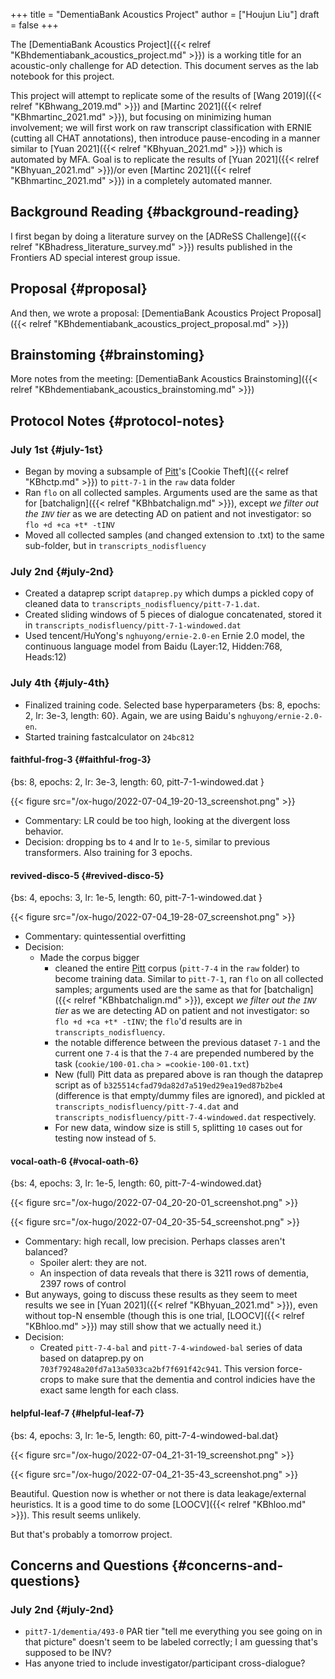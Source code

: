 +++
title = "DementiaBank Acoustics Project"
author = ["Houjun Liu"]
draft = false
+++

The [DementiaBank Acoustics Project]({{< relref "KBhdementiabank_acoustics_project.md" >}}) is a working title for an acoustic-only challenge for AD detection. This document serves as the lab notebook for this project.

This project will attempt to replicate some of the results of [Wang 2019]({{< relref "KBhwang_2019.md" >}}) and [Martinc 2021]({{< relref "KBhmartinc_2021.md" >}}), but focusing on minimizing human involvement; we will first work on raw transcript classification with ERNIE (cutting all CHAT annotations), then introduce pause-encoding in a manner similar to [Yuan 2021]({{< relref "KBhyuan_2021.md" >}}) which is automated by MFA. Goal is to replicate the results of [Yuan 2021]({{< relref "KBhyuan_2021.md" >}})/or even [Martinc 2021]({{< relref "KBhmartinc_2021.md" >}}) in a completely automated manner.


## Background Reading {#background-reading}

I first began by doing a literature survey on the [ADReSS Challenge]({{< relref "KBhadress_literature_survey.md" >}}) results published in the Frontiers AD special interest group issue.


## Proposal {#proposal}

And then, we wrote a proposal: [DementiaBank Acoustics Project Proposal]({{< relref "KBhdementiabank_acoustics_project_proposal.md" >}})


## Brainstoming {#brainstoming}

More notes from the meeting: [DementiaBank Acoustics Brainstoming]({{< relref "KBhdementiabank_acoustics_brainstoming.md" >}})


## Protocol Notes {#protocol-notes}


### July 1st {#july-1st}

-   Began by moving a subsample of [Pitt](https://dementia.talkbank.org/access/English/Pitt.html)'s [Cookie Theft]({{< relref "KBhctp.md" >}}) to `pitt-7-1` in the `raw` data folder
-   Ran `flo` on all collected samples. Arguments used are the same as that for [batchalign]({{< relref "KBhbatchalign.md" >}}), except _we filter out the `INV` tier_ as we are detecting AD on patient and not investigator: so `flo +d +ca +t* -tINV`
-   Moved all collected samples (and changed extension to .txt) to the same sub-folder, but in `transcripts_nodisfluency`


### July 2nd {#july-2nd}

-   Created a dataprep script `dataprep.py` which dumps a pickled copy of cleaned data to `transcripts_nodisfluency/pitt-7-1.dat`.
-   Created sliding windows of 5 pieces of dialogue concatenated, stored it in `transcripts_nodisfluency/pitt-7-1-windowed.dat`
-   Used tencent/HuYong's `nghuyong/ernie-2.0-en` Ernie 2.0 model, the continuous language model from Baidu (Layer:12, Hidden:768, Heads:12)


### July 4th {#july-4th}

-   Finalized training code. Selected base hyperparameters {bs: 8, epochs: 2, lr: 3e-3, length: 60}. Again, we are using Baidu's `nghuyong/ernie-2.0-en`.
-   Started training fastcalculator on `24bc812`


#### faithful-frog-3 {#faithful-frog-3}

{bs: 8, epochs: 2, lr: 3e-3, length: 60, pitt-7-1-windowed.dat }

{{< figure src="/ox-hugo/2022-07-04_19-20-13_screenshot.png" >}}

-   Commentary: LR could be too high, looking at the divergent loss behavior.
-   Decision: dropping bs to `4` and lr to `1e-5`, similar to previous transformers. Also training for 3 epochs.


#### revived-disco-5 {#revived-disco-5}

{bs: 4, epochs: 3, lr: 1e-5, length: 60, pitt-7-1-windowed.dat }

{{< figure src="/ox-hugo/2022-07-04_19-28-07_screenshot.png" >}}

-   Commentary: quintessential overfitting
-   Decision:
    -   Made the corpus bigger
        -   cleaned the entire [Pitt](https://dementia.talkbank.org/access/English/Pitt.html) corpus (`pitt-7-4` in the `raw` folder) to become training data. Similar to `pitt-7-1`, ran `flo` on all collected samples; arguments used are the same as that for [batchalign]({{< relref "KBhbatchalign.md" >}}), except _we filter out the `INV` tier_ as we are detecting AD on patient and not investigator: so `flo +d +ca +t* -tINV`; the `flo`'d results are in `transcripts_nodisfluency`.
        -   the notable difference between the previous dataset `7-1` and the current one `7-4` is that the `7-4` are prepended numbered by the task (`cookie/100-01.cha` `> =cookie-100-01.txt`)
        -   New (full) Pitt data as prepared above is ran though the dataprep script as of `b325514cfad79da82d7a519ed29ea19ed87b2be4` (difference is that empty/dummy files are ignored), and pickled at `transcripts_nodisfluency/pitt-7-4.dat` and `transcripts_nodisfluency/pitt-7-4-windowed.dat` respectively.
        -   For new data, window size is still `5`, splitting `10` cases out for testing now instead of `5`.


#### vocal-oath-6 {#vocal-oath-6}

{bs: 4, epochs: 3, lr: 1e-5, length: 60, pitt-7-4-windowed.dat}

{{< figure src="/ox-hugo/2022-07-04_20-20-01_screenshot.png" >}}

{{< figure src="/ox-hugo/2022-07-04_20-35-54_screenshot.png" >}}

-   Commentary: high recall, low precision. Perhaps classes aren't balanced?
    -   Spoiler alert: they are not.
    -   An inspection of data reveals that there is 3211 rows of dementia, 2397 rows of control
-   But anyways, going to discuss these results as they seem to meet results we see in [Yuan 2021]({{< relref "KBhyuan_2021.md" >}}), even without top-N ensemble (though this is one trial, [LOOCV]({{< relref "KBhloo.md" >}}) may still show that we actually need it.)
-   Decision:
    -   Created `pitt-7-4-bal` and `pitt-7-4-windowed-bal` series of data based on dataprep.py on `703f79248a20fd7a13a5033ca2bf7f691f42c941`. This version force-crops to make sure that the dementia and control indicies have the exact same length for each class.


#### helpful-leaf-7 {#helpful-leaf-7}

{bs: 4, epochs: 3, lr: 1e-5, length: 60, pitt-7-4-windowed-bal.dat}

{{< figure src="/ox-hugo/2022-07-04_21-31-19_screenshot.png" >}}

{{< figure src="/ox-hugo/2022-07-04_21-35-43_screenshot.png" >}}

Beautiful. Question now is whether or not there is data leakage/external heuristics. It is a good time to do some [LOOCV]({{< relref "KBhloo.md" >}}). This result seems unlikely.

But that's probably a tomorrow project.


## Concerns and Questions {#concerns-and-questions}


### July 2nd {#july-2nd}

-   `pitt7-1/dementia/493-0` PAR tier "tell me everything you see going on in that picture" doesn't seem to be labeled correctly; I am guessing that's supposed to be INV?
-   Has anyone tried to include investigator/participant cross-dialogue?